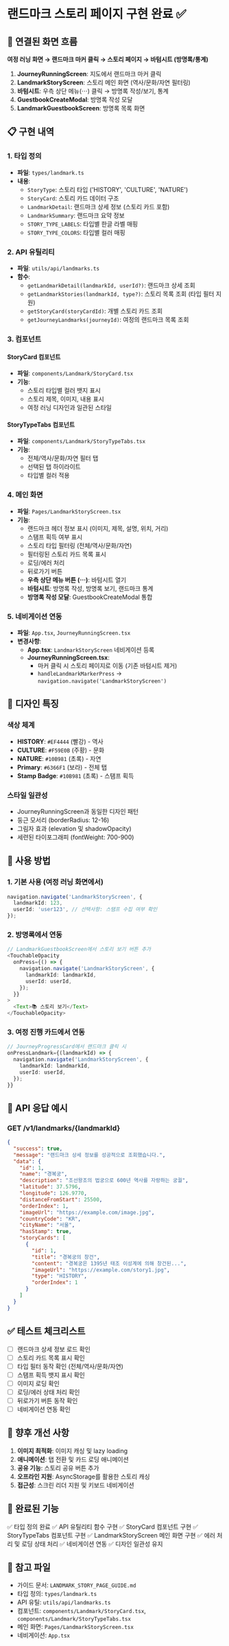 # 랜드마크 스토리 페이지 구현 완료 ✅

## 🔗 연결된 화면 흐름

**여정 러닝 화면 → 랜드마크 마커 클릭 → 스토리 페이지 → 바텀시트 (방명록/통계)**

1. **JourneyRunningScreen**: 지도에서 랜드마크 마커 클릭
2. **LandmarkStoryScreen**: 스토리 메인 화면 (역사/문화/자연 필터링)
3. **바텀시트**: 우측 상단 메뉴(⋯) 클릭 → 방명록 작성/보기, 통계
4. **GuestbookCreateModal**: 방명록 작성 모달
5. **LandmarkGuestbookScreen**: 방명록 목록 화면

## 📋 구현 내역

### 1. 타입 정의
- **파일**: `types/landmark.ts`
- **내용**:
  - `StoryType`: 스토리 타입 ('HISTORY', 'CULTURE', 'NATURE')
  - `StoryCard`: 스토리 카드 데이터 구조
  - `LandmarkDetail`: 랜드마크 상세 정보 (스토리 카드 포함)
  - `LandmarkSummary`: 랜드마크 요약 정보
  - `STORY_TYPE_LABELS`: 타입별 한글 라벨 매핑
  - `STORY_TYPE_COLORS`: 타입별 컬러 매핑

### 2. API 유틸리티
- **파일**: `utils/api/landmarks.ts`
- **함수**:
  - `getLandmarkDetail(landmarkId, userId?)`: 랜드마크 상세 조회
  - `getLandmarkStories(landmarkId, type?)`: 스토리 목록 조회 (타입 필터 지원)
  - `getStoryCard(storyCardId)`: 개별 스토리 카드 조회
  - `getJourneyLandmarks(journeyId)`: 여정의 랜드마크 목록 조회

### 3. 컴포넌트
#### StoryCard 컴포넌트
- **파일**: `components/Landmark/StoryCard.tsx`
- **기능**:
  - 스토리 타입별 컬러 뱃지 표시
  - 스토리 제목, 이미지, 내용 표시
  - 여정 러닝 디자인과 일관된 스타일

#### StoryTypeTabs 컴포넌트
- **파일**: `components/Landmark/StoryTypeTabs.tsx`
- **기능**:
  - 전체/역사/문화/자연 필터 탭
  - 선택된 탭 하이라이트
  - 타입별 컬러 적용

### 4. 메인 화면
- **파일**: `Pages/LandmarkStoryScreen.tsx`
- **기능**:
  - 랜드마크 헤더 정보 표시 (이미지, 제목, 설명, 위치, 거리)
  - 스탬프 획득 여부 표시
  - 스토리 타입 필터링 (전체/역사/문화/자연)
  - 필터링된 스토리 카드 목록 표시
  - 로딩/에러 처리
  - 뒤로가기 버튼
  - **우측 상단 메뉴 버튼 (⋯)**: 바텀시트 열기
  - **바텀시트**: 방명록 작성, 방명록 보기, 랜드마크 통계
  - **방명록 작성 모달**: GuestbookCreateModal 통합

### 5. 네비게이션 연동
- **파일**: `App.tsx`, `JourneyRunningScreen.tsx`
- **변경사항**:
  - **App.tsx**: `LandmarkStoryScreen` 네비게이션 등록
  - **JourneyRunningScreen.tsx**:
    - 마커 클릭 시 스토리 페이지로 이동 (기존 바텀시트 제거)
    - `handleLandmarkMarkerPress` → `navigation.navigate('LandmarkStoryScreen')`

## 🎨 디자인 특징

### 색상 체계
- **HISTORY**: `#EF4444` (빨강) - 역사
- **CULTURE**: `#F59E0B` (주황) - 문화
- **NATURE**: `#10B981` (초록) - 자연
- **Primary**: `#6366F1` (보라) - 전체 탭
- **Stamp Badge**: `#10B981` (초록) - 스탬프 획득

### 스타일 일관성
- JourneyRunningScreen과 동일한 디자인 패턴
- 둥근 모서리 (borderRadius: 12-16)
- 그림자 효과 (elevation 및 shadowOpacity)
- 세련된 타이포그래피 (fontWeight: 700-900)

## 🚀 사용 방법

### 1. 기본 사용 (여정 러닝 화면에서)
```typescript
navigation.navigate('LandmarkStoryScreen', {
  landmarkId: 123,
  userId: 'user123', // 선택사항: 스탬프 수집 여부 확인
});
```

### 2. 방명록에서 연동
```typescript
// LandmarkGuestbookScreen에서 스토리 보기 버튼 추가
<TouchableOpacity
  onPress={() => {
    navigation.navigate('LandmarkStoryScreen', {
      landmarkId: landmarkId,
      userId: userId,
    });
  }}
>
  <Text>📚 스토리 보기</Text>
</TouchableOpacity>
```

### 3. 여정 진행 카드에서 연동
```typescript
// JourneyProgressCard에서 랜드마크 클릭 시
onPressLandmark={(landmarkId) => {
  navigation.navigate('LandmarkStoryScreen', {
    landmarkId: landmarkId,
    userId: userId,
  });
}}
```

## 🔧 API 응답 예시

### GET /v1/landmarks/{landmarkId}
```json
{
  "success": true,
  "message": "랜드마크 상세 정보를 성공적으로 조회했습니다.",
  "data": {
    "id": 1,
    "name": "경복궁",
    "description": "조선왕조의 법궁으로 600년 역사를 자랑하는 궁궐",
    "latitude": 37.5796,
    "longitude": 126.9770,
    "distanceFromStart": 25500,
    "orderIndex": 1,
    "imageUrl": "https://example.com/image.jpg",
    "countryCode": "KR",
    "cityName": "서울",
    "hasStamp": true,
    "storyCards": [
      {
        "id": 1,
        "title": "경복궁의 창건",
        "content": "경복궁은 1395년 태조 이성계에 의해 창건된...",
        "imageUrl": "https://example.com/story1.jpg",
        "type": "HISTORY",
        "orderIndex": 1
      }
    ]
  }
}
```

## ✅ 테스트 체크리스트

- [ ] 랜드마크 상세 정보 로드 확인
- [ ] 스토리 카드 목록 표시 확인
- [ ] 타입 필터 동작 확인 (전체/역사/문화/자연)
- [ ] 스탬프 획득 뱃지 표시 확인
- [ ] 이미지 로딩 확인
- [ ] 로딩/에러 상태 처리 확인
- [ ] 뒤로가기 버튼 동작 확인
- [ ] 네비게이션 연동 확인

## 📝 향후 개선 사항

1. **이미지 최적화**: 이미지 캐싱 및 lazy loading
2. **애니메이션**: 탭 전환 및 카드 로딩 애니메이션
3. **공유 기능**: 스토리 공유 버튼 추가
4. **오프라인 지원**: AsyncStorage를 활용한 스토리 캐싱
5. **접근성**: 스크린 리더 지원 및 키보드 네비게이션

## 🎯 완료된 기능

✅ 타입 정의 완료
✅ API 유틸리티 함수 구현
✅ StoryCard 컴포넌트 구현
✅ StoryTypeTabs 컴포넌트 구현
✅ LandmarkStoryScreen 메인 화면 구현
✅ 에러 처리 및 로딩 상태 처리
✅ 네비게이션 연동
✅ 디자인 일관성 유지

## 📌 참고 파일

- 가이드 문서: `LANDMARK_STORY_PAGE_GUIDE.md`
- 타입 정의: `types/landmark.ts`
- API 유틸: `utils/api/landmarks.ts`
- 컴포넌트: `components/Landmark/StoryCard.tsx`, `components/Landmark/StoryTypeTabs.tsx`
- 메인 화면: `Pages/LandmarkStoryScreen.tsx`
- 네비게이션: `App.tsx`
